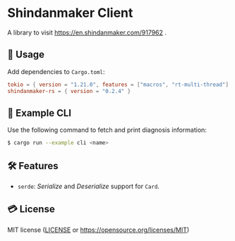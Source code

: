 # Shindanmaker Client

A library to visit https://en.shindanmaker.com/917962 .

## 📔 Usage

Add dependencies to `Cargo.toml`:

```toml
tokio = { version = "1.21.0", features = ["macros", "rt-multi-thread"] }
shindanmaker-rs = { version = "0.2.4" }
```



## 🤖 Example CLI

Use the following command to fetch and print diagnosis information:

```bash
$ cargo run --example cli <name>
```



## 🛠  Features

- `serde`: *Serialize* and *Deserialize* support for `Card`.



## 💳 License

MIT license ([LICENSE](./LICENSE) or https://opensource.org/licenses/MIT)
